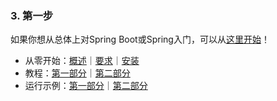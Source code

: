 ### 3. 第一步

如果你想从总体上对Spring Boot或Spring入门，可以从[这里开始](http://docs.spring.io/spring-boot/docs/current-SNAPSHOT/reference/htmlsingle/#getting-started)！

- 从零开始：[概述](http://docs.spring.io/spring-boot/docs/current-SNAPSHOT/reference/htmlsingle/#getting-started-introducing-spring-boot)｜[要求](http://docs.spring.io/spring-boot/docs/current-SNAPSHOT/reference/htmlsingle/#getting-started-system-requirements)｜[安装](http://docs.spring.io/spring-boot/docs/current-SNAPSHOT/reference/htmlsingle/#getting-started-installing-spring-boot)
- 教程：[第一部分](http://docs.spring.io/spring-boot/docs/current-SNAPSHOT/reference/htmlsingle/#getting-started-first-application)｜[第二部分](http://docs.spring.io/spring-boot/docs/current-SNAPSHOT/reference/htmlsingle/#getting-started-first-application-code)
- 运行示例：[第一部分](http://docs.spring.io/spring-boot/docs/current-SNAPSHOT/reference/htmlsingle/#getting-started-first-application-run)｜[第二部分](http://docs.spring.io/spring-boot/docs/current-SNAPSHOT/reference/htmlsingle/#getting-started-first-application-executable-jar)
